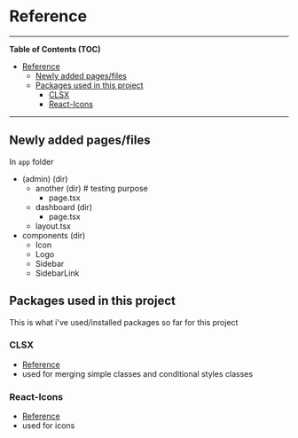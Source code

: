 # Reference

---

**Table of Contents (TOC)**

- [Reference](#reference)
  - [Newly added pages/files](#newly-added-pagesfiles)
  - [Packages used in this project](#packages-used-in-this-project)
    - [CLSX](#clsx)
    - [React-Icons](#react-icons)

---

## Newly added pages/files

In `app` folder

- (admin) (dir)
  - another (dir) # testing purpose
    - page.tsx
  - dashboard (dir)
    - page.tsx
  - layout.tsx
- components (dir)
  - Icon
  - Logo
  - Sidebar
  - SidebarLink

## Packages used in this project

This is what i've used/installed packages so far for this project

### CLSX

- [Reference](https://www.npmjs.com/package/clsx)
- used for merging simple classes and conditional styles classes

### React-Icons

- [Reference](https://react-icons.github.io/react-icons/)
- used for icons
